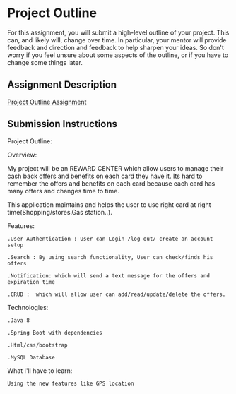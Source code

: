# Project Outline
For this assignment, you will submit a high-level outline of your project. This can, and likely will, change over time. In particular, your mentor will provide feedback and direction and feedback to help sharpen your ideas. So don't worry if you feel unsure about some aspects of the outline, or if you have to change some things later.

## Assignment Description
[Project Outline Assignment](https://education.launchcode.org/liftoff/assignments/project-outline/)

## Submission Instructions

Project Outline:

Overview:

  My project will be an REWARD CENTER which allow users to manage their cash back offers and benefits on each card they have it.
  Its hard to remember the offers and benefits on each card because each card has many offers and changes time to time.

  This application maintains and helps the user to use right card at right time(Shopping/stores.Gas station..).

Features:

    .User Authentication : User can Login /log out/ create an account setup

    .Search : By using search functionality, User can check/finds his offers

    .Notification: which will send a text message for the offers and expiration time

    .CRUD :  which will allow user can add/read/update/delete the offers.

Technologies:

    .Java 8

    .Spring Boot with dependencies

    .Html/css/bootstrap
    
    .MySQL Database

What I'll have to learn:

    Using the new features like GPS location

